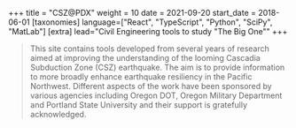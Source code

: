 +++
title = "CSZ@PDX"
weight = 10
date = 2021-09-20
start_date = 2018-06-01
[taxonomies]
language=["React", "TypeScript", "Python", "SciPy", "MatLab"]
[extra]
lead="Civil Engineering tools to study \"The Big One\""
+++

> This site contains tools developed from several years of research aimed at improving the understanding of the looming Cascadia Subduction Zone (CSZ) earthquake. The aim is to provide information to more broadly enhance earthquake resiliency in the Pacific Northwest. Different aspects of the work have been sponsored by various agencies including Oregon DOT, Oregon Military Department and Portland State University and their support is gratefully acknowledged.
